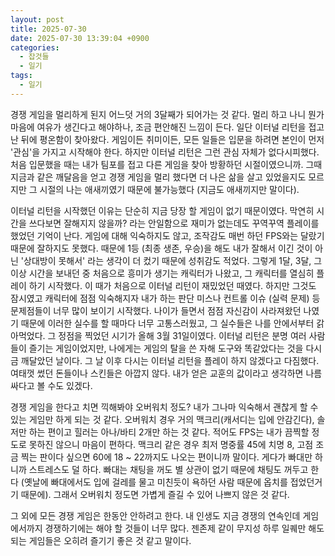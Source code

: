 ```yaml
---
layout: post
title: 2025-07-30
date: 2025-07-30 13:39:04 +0900
categories:
  - 잡것들
  - 일기
tags:
  - 일기
---
```

경쟁 게임을 멀리하게 된지 어느덧 거의 3달째가 되어가는 것 같다. 멀리 하고 나니 뭔가 마음에 여유가 생긴다고 해야하나, 조금 편안해진 느낌이 든다. 일단 이터널 리턴을 접고 난 뒤에 평온함이 찾아왔다. 게임이든 취미이든, 모든 일들은 입문을 하려면 본인이 먼저 '관심'을 가지고 시작해야 한다. 하지만 이터널 리턴은 그런 관심 자체가 없다시피했다. 처음 입문했을 때는 내가 팀포를 접고 다른 게임을 찾아 방황하던 시절이였으니까. 그때 지금과 같은 깨달음을 얻고 경쟁 게임을 멀리 했다면 더 나은 삶을 살고 있었을지도 모르지만 그 시절의 나는 애새끼였기 때문에 불가능했다 (지금도 애새끼지만 말이다). 

이터널 리턴을 시작했던 이유는 단순히 지금 당장 할 게임이 없기 때문이였다. 막연히 시간을 쓰다보면 잘해지지 않을까? 라는 안일함으로 재미가 없는데도 꾸역꾸역 플레이를 했었던 기억이 난다. 게임에 대해 익숙하지도 않고, 조작감도 매번 하던 FPS와는 달랐기 때문에 잘하지도 못했다. 때문에 1등 (최종 생존, 우승)을 해도 내가 잘해서 이긴 것이 아닌 '상대방이 못해서' 라는 생각이 더 컸기 때문에 성취감도 적었다. 그렇게 1달, 3달, 그 이상 시간을 보내던 중 처음으로 흥미가 생기는 캐릭터가 나왔고, 그 캐릭터를 열심히 플레이 하기 시작했다. 이 때가 처음으로 이터널 리턴이 재밌었던 때였다. 하지만 그것도 잠시였고 캐릭터에 점점 익숙해지자 내가 하는 판단 미스나 컨트롤 이슈 (실력 문제) 등 문제점들이 너무 많이 보이기 시작했다. 나이가 들면서 점점 자신감이 사라져왔던 나였기 때문에 이러한 실수를 할 때마다 너무 고통스러웠고, 그 실수들은 나를 안에서부터 갉아먹었다. 그 정점을 찍었던 시기가 올해 3월 31일이였다. 이터널 리턴은 분명 여러 사람들이 즐기는 게임이었지만, 나에게는 게임의 탈을 쓴 자해 도구와 똑같았다는 것을 다시금 깨달았던 날이다. 그 날 이후 다시는 이터널 리턴을 플레이 하지 않겠다고 다짐했다. 여태껏 썼던 돈들이나 스킨들은 아깝지 않다. 내가 얻은 교훈의 값이라고 생각하면 나름 싸다고 볼 수도 있겠다. 

경쟁 게임을 한다고 치면 끽해봐야 오버워치 정도? 내가 그나마 익숙해서 괜찮게 할 수 있는 게임만 하게 되는 것 같다. 오버워치 경우 거의 맥크리(캐서디는 입에 안감긴다), 솔저만 하는 편이고 힐러는 아나/바티 2개만 하는 것 같다. 적어도 FPS는 내가 끔찍할 정도로 못하진 않으니 마음이 편하다. 맥크리 같은 경우 최저 명중률 45에 치명 8, 고점 조금 찍는 판이다 싶으면 60에 18 ~ 22까지도 나오는 편이니까 말이다. 게다가 빠대만 하니까 스트레스도 덜 하다. 빠대는 채팅을 꺼도 별 상관이 없기 때문에 채팅도 꺼두고 한다 (옛날에 빠대에서도 입에 걸레를 물고 미친듯이 욕하던 사람 때문에 옵치를 접었던거기 때문에). 그래서 오버워치 정도면 가볍게 즐길 수 있어 나쁘지 않은 것 같다.

그 외에 모든 경쟁 게임은 한동안 안하려고 한다. 내 인생도 지금 경쟁의 연속인데 게임에서까지 경쟁하기에는 해야 할 것들이 너무 많다. 젠존제 같이 무지성 하루 일퀘만 해도 되는 게임들은 오히려 즐기기 좋은 것 같고 말이다.

